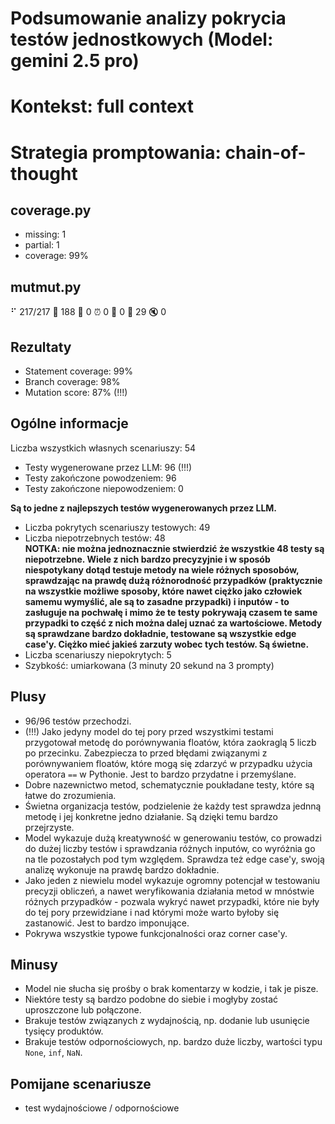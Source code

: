 # Podsumowanie analizy pokrycia testów jednostkowych (Model: gemini 2.5 pro)
# Kontekst: full context
# Strategia promptowania: chain-of-thought

## coverage.py
- missing: 1
- partial: 1
- coverage: 99%

## mutmut.py
⠋ 217/217  🎉 188 🫥 0  ⏰ 0  🤔 0  🙁 29  🔇 0

## Rezultaty
- Statement coverage: 99%
- Branch coverage: 98%
- Mutation score: 87% (!!!)

## Ogólne informacje

Liczba wszystkich własnych scenariuszy: 54

- Testy wygenerowane przez LLM: 96 (!!!)
- Testy zakończone powodzeniem: 96
- Testy zakończone niepowodzeniem: 0


<strong>Są to jedne z najlepszych testów wygenerowanych przez LLM.</strong>
- Liczba pokrytych scenariuszy testowych: 49
- Liczba niepotrzebnych testów: 48
<br/> <strong>NOTKA: nie można jednoznacznie stwierdzić że wszystkie 48 testy są niepotrzebne. Wiele z nich bardzo precyzyjnie i w sposób niespotykany dotąd testuje metody na wiele różnych sposobów, sprawdzając na prawdę dużą różnorodność przypadków (praktycznie na wszystkie możliwe sposoby, które nawet ciężko jako człowiek samemu wymyślić, ale są to zasadne przypadki) i inputów - to zasługuje na pochwałę i mimo że te testy pokrywają czasem te same przypadki to część z nich można dalej uznać za wartościowe. Metody są sprawdzane bardzo dokładnie, testowane są wszystkie edge case'y. Ciężko mieć jakieś zarzuty wobec tych testów. Są świetne.</strong>
- Liczba scenariuszy niepokrytych: 5
- Szybkość: umiarkowana (3 minuty 20 sekund na 3 prompty)

## Plusy

- 96/96 testów przechodzi.
- (!!!) Jako jedyny model do tej pory przed wszystkimi testami przygotował metodę do porównywania floatów, która zaokraglą 5 liczb po przecinku. Zabezpiecza to przed błędami związanymi z porównywaniem floatów, które mogą się zdarzyć w przypadku użycia operatora `==` w Pythonie. Jest to bardzo przydatne i przemyślane.
- Dobre nazewnictwo metod, schematycznie poukładane testy, które są łatwe do zrozumienia.
- Świetna organizacja testów, podzielenie że każdy test sprawdza jednną metodę i jej konkretne jedno działanie. Są dzięki temu bardzo przejrzyste.
- Model wykazuje dużą kreatywność w generowaniu testów, co prowadzi do dużej liczby testów i sprawdzania różnych inputów, co wyróżnia go na tle pozostałych pod tym względem. Sprawdza też edge case'y, swoją analizę wykonuje na prawdę bardzo dokładnie.
- Jako jeden z niewielu model wykazuje ogromny potencjał w testowaniu precyzji obliczeń, a nawet weryfikowania działania metod w mnóstwie różnych przypadków - pozwala wykryć nawet przypadki, które nie były do tej pory przewidziane i nad którymi może warto byłoby się zastanowić. Jest to bardzo imponujące.
- Pokrywa wszystkie typowe funkcjonalności oraz corner case'y.

## Minusy

- Model nie słucha się prośby o brak komentarzy w kodzie, i tak je pisze.
- Niektóre testy są bardzo podobne do siebie i mogłyby zostać uproszczone lub połączone.
- Brakuje testów związanych z wydajnością, np. dodanie lub usunięcie tysięcy produktów.
- Brakuje testów odpornościowych, np. bardzo duże liczby, wartości typu `None`, `inf`, `NaN`.

## Pomijane scenariusze

- test wydajnościowe / odpornościowe
